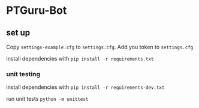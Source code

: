 # PTGuru-Bot

## set up

Copy `settings-example.cfg` to `settings.cfg`.
Add you token to `settings.cfg`

install dependencies with
`pip install -r requirements.txt`




### unit testing

install dependencies with
`pip install -r requirements-dev.txt`

run unit tests
`python -m unittest`